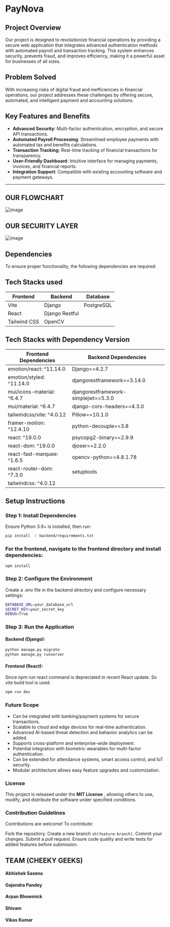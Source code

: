 
# PayNova

## Project Overview
Our project is designed to revolutionize financial operations by providing a secure web application that integrates advanced authentication methods with automated payroll and transaction tracking. This system enhances security, prevents fraud, and improves efficiency, making it a powerful asset for businesses of all sizes.

## Problem Solved
With increasing risks of digital fraud and inefficiencies in financial operations, our project addresses these challenges by offering secure, automated, and intelligent payment and accounting solutions.

## Key Features and Benefits
- **Advanced Security**: Multi-factor authentication, encryption, and secure API transactions.
- **Automated Payroll Processing**: Streamlined employee payments with automated tax and benefits calculations.
- **Transaction Tracking**: Real-time tracking of financial transactions for transparency.
- **User-Friendly Dashboard**: Intuitive interface for managing payments, invoices, and financial reports.
- **Integration Support**: Compatible with existing accounting software and payment gateways.

---
## OUR FLOWCHART
![image](https://github.com/user-attachments/assets/7f4bf592-f12d-4f9f-841a-a53409a920f3)

## OUR SECURITY LAYER
![image](https://github.com/user-attachments/assets/a9b6422c-be1a-4e46-8407-761818090c6a)

## Dependencies
To ensure proper functionality, the following dependencies are required:

## Tech Stacks used

| **Frontend**     | **Backend**       | **Database**  |
|-------------------|-------------------|---------------|
| Vite             | Django            | PostgreSQL    |
| React            | Django Restful    |               |
| Tailwind CSS     | OpenCV            |               |

## Tech Stacks with Dependency Version
| **Frontend Dependencies**      | **Backend Dependencies**                   |
|--------------------------------|--------------------------------------------|
| emotion/react: ^11.14.0       | Django==4.2.7                              |
| emotion/styled: ^11.14.0      | djangorestframework==3.14.0                |
| mui/icons-material: ^6.4.7    | djangorestframework-simplejwt==5.3.0       |
| mui/material: ^6.4.7          | django-cors-headers==4.3.0                 |
| tailwindcss/vite: ^4.0.12     | Pillow==10.1.0                             |
| framer-motion: ^12.4.10       | python-decouple==3.8                       |
| react: ^19.0.0                | psycopg2-binary==2.9.9                     |
| react-dom: ^19.0.0            | djoser==2.2.0                              |
| react-fast-marquee: ^1.6.5    | opencv-python==4.8.1.78                    |
| react-router-dom: ^7.3.0      | setuptools                                 |
| tailwindcss: ^4.0.12          |                                            |

## Setup Instructions
### Step 1: Install Dependencies
Ensure Python 3.9+ is installed, then run:
```sh
pip install -r backend/requirements.txt
```
### For the frontend, navigate to the frontend directory and install dependencies:
```sh
npm install
```

### Step 2:  Configure the Environment
Create a .env file in the backend directory and configure necessary settings:
```sh
DATABASE_URL=your_database_url
SECRET_KEY=your_secret_key
DEBUG=True
```
### Step 3:  Run the Application
#### Backend (Django):
```sh
python manage.py migrate
python manage.py runserver
```
#### Frontend (React):
Since npm run react command is depreciated in recent React update. So vite build tool is used.
```sh
npm run dev
```
### Future Scope
<ul>
 <li>Can be integrated with banking/payment systems for secure transactions.</li>
<li>Scalable to cloud and edge devices for real-time authentication.</li>
<li>Advanced AI-based threat detection and behavior analytics can be added.</li>
<li>Supports cross-platform and enterprise-wide deployment.</li>
<li>Potential integration with biometric wearables for multi-factor authentication.</li>
<li>Can be extended for attendance systems, smart access control, and IoT
security.</li>
<li>Modular architecture allows easy feature upgrades and customization.</li>
</ul>

### License

This project is released under the <b>MIT License</b> , allowing others to use, modify, and distribute the software under specified conditions.

### Contribution Guidelines

Contributions are welcome! To contribute:

Fork the repository.
Create a new branch ```sh(feature-branch)```.
Commit your changes.
Submit a pull request.
Ensure code quality and write tests for added features before submission.

## TEAM (CHEEKY GEEKS)
<h4>Abhishek Saxena</h4>
<h4>Gajendra Pandey</h4>
<h4>Arpan Bhowmick</h4>
<h4>Shivam</h4>
<h4>Vikas Kumar</h4>
